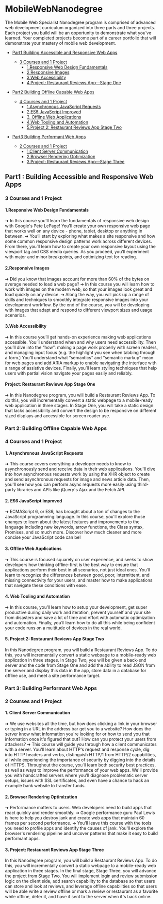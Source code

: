 # MobileWebNanodegree

The Mobile Web Specialist Nanodegree program is comprised of advanced web development curriculum organized into three parts and three projects. Each project you build will be an opportunity to demonstrate what you’ve learned. Your completed projects become part of a career portfolio that will demonstrate your mastery of mobile web development.

<!-- toc -->

- [Part1 Building Accessible and Responsive Web Apps](#heading)
  * [3 Courses and 1 Project](#3courses-and-1project)
    + [1.Responsive Web Design Fundamentals](#1responsive-web-design-fundamentals)
    + [2.Responsive Images](#2responsive-images)
    + [3.Web Accessibility](#3web-accessibility)
    + [4.Project: Restaurant Reviews App—Stage One](#4project-restaurant-reviews-app—stage-one)

- [Part2 Building Offline Capable Web Apps](#part2-building-offline-capable-web-apps)
  * [4 Courses and 1 Project](#4-courses-and-1project)
    + [1.Asynchronous JavaScript Requests](#1-asynchronous-javascript-requests)
    + [2.ES6 JavaScript Improved](#2-es6-javascript-improved)
    + [3. Offline Web Applications](#3-offline-web-applications)
    + [4.Web Tooling and Automation](#4-web-tooling-and-automation)
    + [5.Project 2: Restaurant Reviews App Stage Two](#5-project-2-restaurant-review-app-stage-two)
    
- [Part3 Building Performant Web Apps](#part-3-building-performant-web-apps)
  * [2 Courses and 1 Project](#3-courses-and-1project)
    + [1.Client Server Communication](#1-client-server-communication)
    + [2.Browser Rendering Optimization](#2-browser-rendering-optimization)
    + [3.Project: Restaurant Reviews App—Stage Three](#3-project-restaurant-reviews-app-stage-three)


## Part1 :   Building   Accessible   and   Responsive   Web   Apps

### 3 Courses and 1 Project
#### 1.Responsive Web Design Fundamentals
➔ In   this   course   you'll   learn   the   fundamentals   of   responsive   web design   with   Google's   Pete   LePage!   You'll   create   your   own responsive   web   page   that   works   well   on   any   device   -   phone, tablet,   desktop   or   anything   in   between.
➔ You’ll   start   by   exploring   what   makes   a   site   responsive   and   how some   common   responsive   design   patterns   work   across different   devices.   From   there,   you’ll   learn   how   to   create   your own   responsive   layout   using   the   viewport   tag   and   CSS   media queries.   As   you   proceed,   you’ll   experiment   with   major   and minor   breakpoints,   and   optimizing   text   for   reading.

#### 2.Responsive Images

➔ Did   you   know   that   images   account   for   more   than   60%   of   the bytes   on   average   needed   to   load   a   web   page?
➔ In   this   course   you   will   learn   how   to   work   with   images   on   the modern   web,   so   that   your   images   look   great   and   load   quickly   on any   device.
➔ Along   the   way,   you   will   pick   up   a   range   of   skills   and   techniques to   smoothly   integrate   responsive   images   into   your   development workflow.   By   the   end   of   the   course,   you   will   be   developing   with images   that   adapt   and   respond   to   different   viewport   sizes   and usage   scenarios.

#### 3.Web Accessibility

➔ In   this   course   you’ll   get   hands-on   experience   making   web applications   accessible.   You’ll   understand   when   and   why   users need   accessibility.   Then   you’ll   dive   into   the   “how”:   making   a page   work   properly   with   screen   readers,   and   managing   input focus   (e.g.   the   highlight   you   see   when   tabbing   through   a   form.) You’ll   understand   what   “semantics”   and   “semantic   markup” mean   for   web   pages   and   add   ARIA   markup   to   enable   navigating the   interface   with   a   range   of   assistive   devices.   Finally,   you’ll learn   styling   techniques   that   help   users   with   partial   vision navigate   your   pages   easily   and   reliably.

#### Project: Restaurant Reviews App Stage One

➔ In   this   Nanodegree   program,   you   will   build   a   Restaurant   Reviews   App.   To   do   this,   you   will   incrementally convert   a   static   webpage   to   a   mobile-ready   web   application   in   three   stages.   In   Stage   One,   you   will   take   a static   design   that   lacks   accessibility   and   convert   the   design   to   be   responsive   on   different   sized   displays   and accessible   for   screen   reader   use.

### Part 2: Building Offline Capable Web Apps

### 4 Courses and 1 Project

#### 1. Asynchronous JavaScript Requests

➔ This   course   covers   everything   a   developer   needs   to   know   to asynchronously   send   and   receive   data   in   their   web   applications. You'll   dive   into   how   asynchronous   requests   work   by   using   the XHR   object   to   create   and   send   asynchronous   requests   for   image and   news   article   data.   Then,   you'll   see   how   you   can   perform async   requests   more   easily   using   third-party   libraries   and   APIs like   jQuery's   Ajax   and   the   Fetch   API.

#### 2. ES6 JavaScript Improved

➔ ECMAScript   6,   or   ES6,   has   brought   about   a   ton   of   changes   to   the JavaScript   programming   language.   In   this   course,   you'll   explore those   changes   to   learn   about   the   latest   features   and improvements   to   the   language   including   new   keywords,   arrow functions,   the   Class   syntax,   Promises,   and   so   much   more. Discover   how   much   cleaner   and   more   concise   your   JavaScript code   can   be!

#### 3. Offline Web Applications

➔ This   course   is   focused   squarely   on   user   experience,   and   seeks to   show   developers   how   thinking   offline-first   is   the   best   way   to ensure   that   applications   perform   their   best   in   all   scenarios,   not just   ideal   ones.   You'll   learn   to   recognize   the   differences   between good,   poor,   intermittent,   and   missing   connectivity   for   your users,   and   master   how   to   make   applications   that   navigate   these conditions   with   ease.

#### 4. Web Tooling and Automation

➔ In   this   course,   you’ll   learn   how   to   setup   your   development,   get super   productive   during   daily   work   and   iteration,   prevent yourself   and   your   site   from   disasters   and   save   a   lot   of   time   and effort   with   automatic   optimization   and   automation.   Finally,   you’ll learn   how   to   do   all   this   while   being   confident   your   code   runs   on a   multitude   of   devices   in   the   real   world.

#### 5. Project 2: Restaurant Reviews App Stage Two

In   this   Nanodegree   program,   you   will   build   a   Restaurant   Reviews   App.   To   do   this,   you   will   incrementally convert   a   static   webpage   to   a   mobile-ready   web   application   in   three   stages.   In   Stage   Two,   you   will   be   given   a back-end   server   and   the   code   from   Stage   One   and   add   the   ability   to   read   JSON   from   the   server   and   display this   data   in   the   app,   store   data   in   a   database   for   offline   use,   and   meet   a   site   performance   target.

### Part 3: Building Performant Web Apps

### 2 Courses and 1 Project

#### 1. Client Server Communication

➔ We   use   websites   all   the   time,   but   how   does   clicking   a   link   in   your browser   or   typing   in   a   URL   in   the   address   bar   get   you   to   a website?   How   does   the   server   know   what   information   you're looking   for   or   how   to   send   you   that   information   once   it's   figured that   out?   How   can   you   protect   your   users   from   attackers?
➔ This   course   will   guide   you   through   how   a   client   communicates with   a   server.   You'll   learn   about   HTTP's   request   and   response cycle,   dig   into   HTTP   headers   and   verbs,   distinguish   HTTP/1   from HTTP/2   capabilities,   all   while   experiencing   the   importance   of security   by   digging   into   the   details   of   HTTPS.   Throughout   the course,   you'll   learn   both   security   best   practices,   as   well   as   ways to   improve   the   performance   of   your   web   apps.   We'll   provide you   with   handcrafted   servers   where   you'll   diagnose   problematic server   setups,   issues   with   SSL   certificates,   and   even   have   a chance   to   hack   an   example   bank   website   to   transfer   funds.

#### 2. Browser Rendering Optimization

➔ Performance   matters   to   users.   Web   developers   need   to   build apps   that   react   quickly   and   render   smoothly.
➔ Google   performance   guru   Paul   Lewis   is   here   to   help   you   destroy jank   and   create   web   apps   that   maintain   60   frames   per   second performance.
➔ You'll   leave   this   course   with   the   tools   you   need   to   profile   apps and   identify   the   causes   of   jank.   You'll   explore   the   browser's rendering   pipeline   and   uncover   patterns   that   make   it   easy   to build   performant   apps.

#### 3. Project: Restaurant Reviews App Stage Three

In   this   Nanodegree   program,   you   will   build   a   Restaurant   Reviews   App.   To   do   this,   you   will   incrementally convert   a   static   webpage   to   a   mobile-ready   web   application   in   three   stages.   In   the   final   stage,   Stage   Three, you   will   advance   the   project   from   Stage   Two.   You   will   implement   login   and   review   submission   logic   on   the client   side,   add   search   capability   to   the   database   so   that   users   can   store   and   look   at   reviews,   and   leverage offline   capabilities   so   that   users   will   be   able   write   a   review   offline   or   mark   a   review   or   restaurant   as   a favorite   while   offline,   defer   it,   and   have   it   sent   to   the   server   when   it's   back   online.





